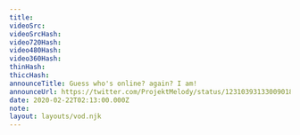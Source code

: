 ```yaml
---
title:
videoSrc: 
videoSrcHash: 
video720Hash: 
video480Hash: 
video360Hash: 
thinHash: 
thiccHash: 
announceTitle: Guess who's online? again? I am!
announceUrl: https://twitter.com/ProjektMelody/status/1231039313300901889
date: 2020-02-22T02:13:00.000Z
note: 
layout: layouts/vod.njk
---
```

